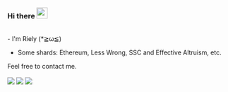 ### Hi there <a href="https://www.gautamkrishnar.com/"><img src="https://media.giphy.com/media/hvRJCLFzcasrR4ia7z/giphy.gif" width="25px"></a>
<br>
- I'm Riely (*≧ω≦)

- Some shards: Ethereum, Less Wrong, SSC and Effective Altruism, etc.

Feel free to contact me. 
<br><br>
[<img src="https://img.shields.io/badge/Telegram-%40rielychen-blue">](https://t.me/rielychen)
[<img src="https://img.shields.io/badge/Email-%40rielychen@gmail.com-orange">](rielychen@gmail.com)
[<img src="https://img.shields.io/badge/Twitter-%20RielyChen-blue">](https://twitter.com/RielyChen)
